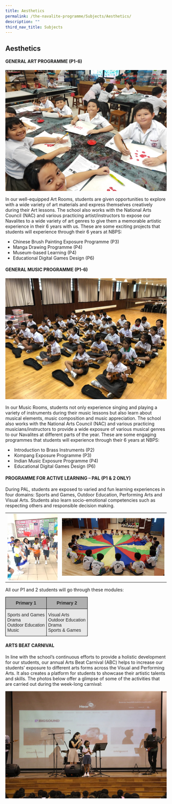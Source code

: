 ```yaml
---
title: Aesthetics
permalink: /the-navalite-programme/Subjects/Aesthetics/
description: ""
third_nav_title: Subjects
---
```

## Aesthetics

#### GENERAL ART PROGRAMME (P1-6)

![](/images/aesthetics2020.jpeg)

In our well-equipped Art Rooms, students are given opportunities to explore with a wide variety of art materials and express themselves creatively during their Art lessons. The school also works with the National Arts Council (NAC) and various practicing artist/instructors to expose our Navalites to a wide variety of art genres to give them a memorable artistic experience in their 6 years with us. These are some exciting projects that students will experience through their 6 years at NBPS: 

*   Chinese Brush Painting Exposure Programme (P3) 
*   Manga Drawing Programme (P4) 
*   Museum-based Learning (P4)
*   Educational Digital Games Design (P6)

#### GENERAL MUSIC PROGRAMME (P1-6)

![](/images/aesthetics2020_music.jpeg)

In our Music Rooms, students not only experience singing and playing a variety of instruments during their music lessons but also learn about musical elements, music composition and music appreciation. The school also works with the National Arts Council (NAC) and various practicing musicians/instructors to provide a wide exposure of various musical genres to our Navalites at different parts of the year. These are some engaging programmes that students will experience through their 6 years at NBPS:  

*    Introduction to Brass Instruments (P2) 
*    Kompang Exposure Programme (P3) 
*    Indian Music Exposure Programme (P4) 
*    Educational Digital Games Design (P6)

#### PROGRAMME FOR ACTIVE LEARNING – PAL (P1 & 2 ONLY)

During PAL, students are exposed to varied and fun learning experiences in four domains: Sports and Games, Outdoor Education, Performing Arts and Visual Arts. Students also learn socio-emotional competencies such as respecting others and responsible decision making.

|  |  | 
| -------- | -------- |
|    ![](/images/aesthetics2020_pal.png)  |   ![](/images/aesthetics2020_pal2.jpeg)   | 

All our P1 and 2 students will go through these modules:

<style type="text/css">
.tg  {border-collapse:collapse;border-spacing:0;}
.tg td{border-color:black;border-style:solid;border-width:1px;font-family:Arial, sans-serif;font-size:14px;
  overflow:hidden;padding:10px 5px;word-break:normal;}
.tg th{border-color:black;border-style:solid;border-width:1px;font-family:Arial, sans-serif;font-size:14px;
  font-weight:normal;overflow:hidden;padding:10px 5px;word-break:normal;}
.tg .tg-y7qa{background-color:#EAEAEA;color:#222;text-align:left;vertical-align:top}
.tg .tg-dwlh{background-color:#B0B0B0;color:#222;font-weight:bold;text-align:center;vertical-align:middle}
</style>
<table class="tg">
<thead>
  <tr>
    <th class="tg-dwlh"><span style="color:#222;background-color:#B0B0B0">Primary 1</span></th>
    <th class="tg-dwlh"><span style="color:#222;background-color:#B0B0B0">Primary 2</span></th>
  </tr>
</thead>
<tbody>
  <tr>
    <td class="tg-y7qa">Sports and Games <br>Drama<br>Outdoor Education<br>Music</td>
    <td class="tg-y7qa"><span style="background-color:initial">Visual Arts</span><br>Outdoor Education<br>Drama<br><span style="background-color:initial">Sports &amp; Games</span></td>
  </tr>
</tbody>
</table>

#### ARTS BEAT CARNIVAL

In line with the school’s continuous efforts to provide a holistic development for our students, our annual Arts Beat Carnival (ABC) helps to increase our students’ exposure to different arts forms across the Visual and Performing Arts. It also creates a platform for students to showcase their artistic talents and skills. The photos below offer a glimpse of some of the activities that are carried out during the week-long carnival:

![](/images/aesthetics_abc.jpeg)



